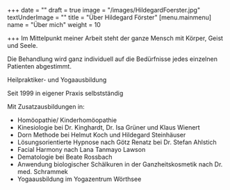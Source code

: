 +++
date = ""
draft = true
image = "/images/HildegardFoerster.jpg"
textUnderImage = ""
title = "Über Hildegard Förster"
[menu.mainmenu]
name = "Über mich"
weight = 10

+++
Im Mittelpunkt meiner Arbeit steht der ganze Mensch mit Körper, Geist und Seele.

Die Behandlung wird ganz individuell auf die Bedürfnisse jedes einzelnen Patienten abgestimmt.

Heilpraktiker- und Yogaausbildung

Seit 1999 in eigener Praxis selbstständig

Mit Zusatzausbildungen in:

* Homöopathie/ Kinderhomöopathie
* Kinesiologie bei Dr. Kinghardt, Dr. Isa Grüner und Klaus Wienert
* Dorn Methode bei Helmut Koch und Hildegard Steinhäuser
* Lösungsorientierte Hypnose nach Götz Renatz bei Dr. Stefan Ahlstich
* Facial Harmony nach Lana Tanmayo Lawson
* Dematologie bei Beate Rossbach
* Anwendung biologischer Schälkuren in der Ganzheitskosmetik nach Dr. med. Schrammek
* Yogaausbildung im Yogazentrum Wörthsee
